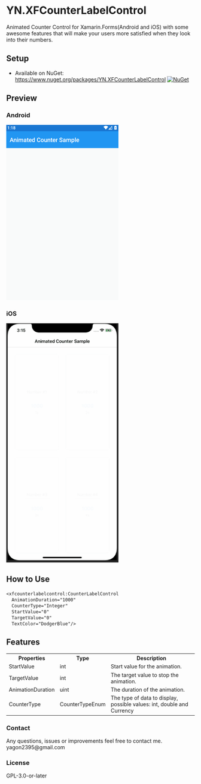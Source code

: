 # YN.XFCounterLabelControl

<p>Animated Counter Control for Xamarin.Forms(Android and iOS) with some awesome features that will make your users more satisfied when they look into their numbers.</p>

## Setup
* Available on NuGet: https://www.nuget.org/packages/YN.XFCounterLabelControl [![NuGet](https://img.shields.io/nuget/v/YN.XFCounterLabelControl.svg?label=NuGet)](https://www.nuget.org/packages/YN.XFCounterLabelControl/)

## Preview

### Android
<img src="https://github.com/Yagon2395/YN.XFCounterLabelControl/blob/master/Images/cenarioAndroid.gif" width="300"/>

### iOS
<img src="https://github.com/Yagon2395/YN.XFCounterLabelControl/blob/master/Images/cenarioiOS.gif" width="300"/>


## How to Use
```XAML
<xfcounterlabelcontrol:CounterLabelControl
  AnimationDuration="1000"
  CounterType="Integer"
  StartValue="0"
  TargetValue="0"
  TextColor="DodgerBlue"/>
```

## Features
<table style="width:100%">
  <tr>
    <th>Properties</th>
    <th>Type</th>
    <th>Description</th>
  </tr>
  <tr>
    <td>StartValue</td>
    <td>int</td>
    <td>Start value for the animation.</td>
  </tr>
  <tr>
    <td>TargetValue</td>
    <td>int</td>
    <td>The target value to stop the animation.</td>
  </tr>
  <tr>
    <td>AnimationDuration</td>
    <td>uint</td>
    <td>The duration of the animation.</td>
  </tr>
  <tr>
    <td>CounterType</td>
    <td>CounterTypeEnum</td>
    <td>The type of data to display, possible values: int, double and Currency</td>
  </tr>
</table>

### Contact
<div>
  Any questions, issues or improvements feel free to contact me.
  <br>
  yagon2395@gmail.com
</div>

### License
GPL-3.0-or-later
